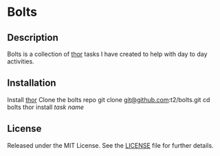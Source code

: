 Bolts
====

Description
-----------
Bolts is a collection of [thor](https://github.com/wycats/thor/wiki) tasks I have created to help with day to day activities.

Installation
------------
Install [thor](https://github.com/wycats/thor)
Clone the bolts repo
    git clone git@github.com:t2/bolts.git
    cd bolts
    thor install *task name*

License
-------
Released under the MIT License.  See the [LICENSE][license] file for further details.

[license]: https://github.com/wycats/thor/blob/master/LICENSE.md